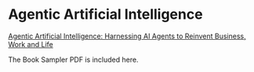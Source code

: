 # Agentic Artificial Intelligence

[Agentic Artificial Intelligence: Harnessing AI Agents to Reinvent Business, Work and Life](https://www.amazon.com/Agentic-Artificial-Intelligence-Harnessing-Reinvent-ebook/dp/B0F1DS36YC)

The Book Sampler PDF is included here.